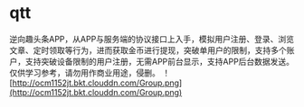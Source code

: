# qtt
逆向趣头条APP，从APP与服务端的协议接口上入手，模拟用户注册、登录、浏览文章、定时领取等行为，进而获取金币进行提现，突破单用户的限制，支持多个账户，支持突破设备限制的用户注册，无需APP前台显示，支持APP后台数据发送。仅供学习参考，请勿用作商业用途，侵删。
！[http://ocm1152jt.bkt.clouddn.com/Group.png](http://ocm1152jt.bkt.clouddn.com/Group.png)
